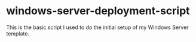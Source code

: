 # windows-server-deployment-script
This is the basic script I used to do the initial setup of my Windows Server template.
